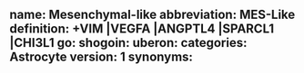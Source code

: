 name: Mesenchymal-like
abbreviation: MES-Like
definition: +VIM |VEGFA |ANGPTL4 |SPARCL1 |CHI3L1
go: 
shogoin: 
uberon: 
categories: Astrocyte
version: 1 
synonyms:
---
